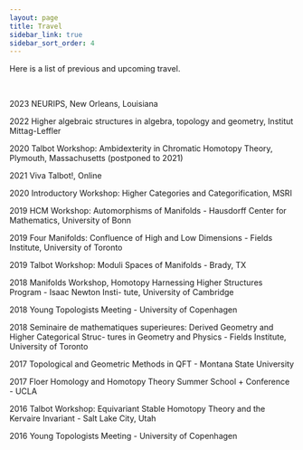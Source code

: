 ```yaml
---
layout: page
title: Travel
sidebar_link: true
sidebar_sort_order: 4
---
```


Here is a list of previous and upcoming travel.

<br>

2023 NEURIPS, New Orleans, Louisiana

2022 Higher algebraic structures in algebra, topology and geometry,  Institut Mittag-Leffler

2020 Talbot Workshop: Ambidexterity in Chromatic Homotopy Theory, Plymouth, Massachusetts (postponed to 2021)

2021 Viva Talbot!, Online

2020 Introductory Workshop: Higher Categories and Categorification, MSRI

2019 HCM Workshop: Automorphisms of Manifolds - Hausdorff Center for Mathematics, University of Bonn

2019 Four Manifolds: Confluence of High and Low Dimensions - Fields Institute, University of Toronto

2019 Talbot Workshop: Moduli Spaces of Manifolds - Brady, TX

2018 Manifolds Workshop, Homotopy Harnessing Higher Structures Program - Isaac Newton Insti- tute, University of Cambridge

2018 Young Topologists Meeting - University of Copenhagen

2018 Seminaire de mathematiques superieures: Derived Geometry and Higher Categorical Struc- tures in Geometry and Physics - Fields Institute, University of Toronto

2017 Topological and Geometric Methods in QFT - Montana State University

2017 Floer Homology and Homotopy Theory Summer School + Conference - UCLA

2016 Talbot Workshop: Equivariant Stable Homotopy Theory and the Kervaire Invariant - Salt Lake City, Utah

2016 Young Topologists Meeting - University of Copenhagen
